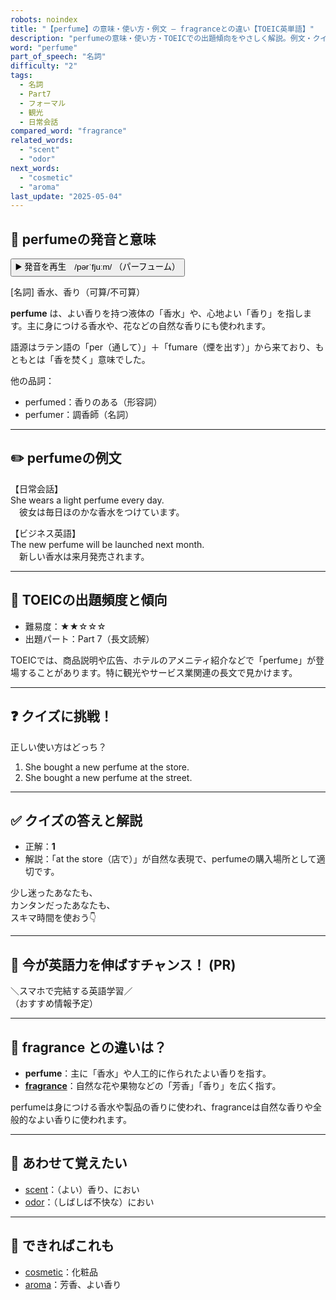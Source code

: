 ```yaml
---
robots: noindex
title: "【perfume】の意味・使い方・例文 ― fragranceとの違い【TOEIC英単語】"
description: "perfumeの意味・使い方・TOEICでの出題傾向をやさしく解説。例文・クイズ付きでfragranceとの違いもわかりやすく学べます。"
word: "perfume"
part_of_speech: "名詞"
difficulty: "2"
tags:
  - 名詞
  - Part7
  - フォーマル
  - 観光
  - 日常会話
compared_word: "fragrance"
related_words:
  - "scent"
  - "odor"
next_words:
  - "cosmetic"
  - "aroma"
last_update: "2025-05-04"
---
```


## 🔰 perfumeの発音と意味

<button class="play-audio" onclick="playTTS('perfume')">
  <span class="play-audio-main">
    ▶️ 発音を再生　/pərˈfjuːm/
  </span>
  <span class="play-audio-sub">
    （パーフューム）
  </span>
</button>

[名詞] 香水、香り（可算/不可算）

**perfume** は、よい香りを持つ液体の「香水」や、心地よい「香り」を指します。主に身につける香水や、花などの自然な香りにも使われます。

語源はラテン語の「per（通して）」＋「fumare（煙を出す）」から来ており、もともとは「香を焚く」意味でした。

他の品詞：  
- perfumed：香りのある（形容詞）
- perfumer：調香師（名詞）

---

## ✏️ perfumeの例文

【日常会話】  
She wears a light perfume every day.  
　彼女は毎日ほのかな香水をつけています。

【ビジネス英語】  
The new perfume will be launched next month.  
　新しい香水は来月発売されます。

---

## 🎯 TOEICの出題頻度と傾向

- 難易度：★★☆☆☆
- 出題パート：Part 7（長文読解）

TOEICでは、商品説明や広告、ホテルのアメニティ紹介などで「perfume」が登場することがあります。特に観光やサービス業関連の長文で見かけます。

---

## ❓ クイズに挑戦！

正しい使い方はどっち？

1. She bought a new perfume at the store.  
2. She bought a new perfume at the street.

---

## ✅ クイズの答えと解説

- 正解：**1**
- 解説：「at the store（店で）」が自然な表現で、perfumeの購入場所として適切です。

少し迷ったあなたも、  
カンタンだったあなたも、  
スキマ時間を使おう👇️

---

## 🚀 今が英語力を伸ばすチャンス！ (PR)

<div class="info-center">
＼スマホで完結する英語学習／<br>  
（おすすめ情報予定）
</div>

---

## 🤔  fragrance との違いは？

- **perfume**：主に「香水」や人工的に作られたよい香りを指す。
- **[fragrance](/word/fragrance)**：自然な花や果物などの「芳香」「香り」を広く指す。

perfumeは身につける香水や製品の香りに使われ、fragranceは自然な香りや全般的なよい香りに使われます。

---

## 🧩 あわせて覚えたい

- [scent](/word/scent)：（よい）香り、におい
- [odor](/word/odor)：（しばしば不快な）におい

---

## 📖 できればこれも

- [cosmetic](/word/cosmetic)：化粧品
- [aroma](/word/aroma)：芳香、よい香り

<!-- cvid: aid17_bid47 -->
